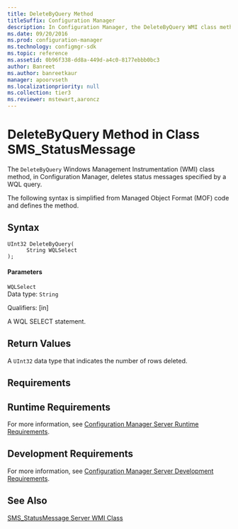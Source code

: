 ```yaml
---
title: DeleteByQuery Method
titleSuffix: Configuration Manager
description: In Configuration Manager, the DeleteByQuery WMI class method deletes status messages specified by a WQL query.
ms.date: 09/20/2016
ms.prod: configuration-manager
ms.technology: configmgr-sdk
ms.topic: reference
ms.assetid: 0b96f338-dd8a-449d-a4c0-8177ebbb0bc3
author: Banreet
ms.author: banreetkaur
manager: apoorvseth
ms.localizationpriority: null
ms.collection: tier3
ms.reviewer: mstewart,aaroncz 
---
```

# DeleteByQuery Method in Class SMS_StatusMessage
The `DeleteByQuery` Windows Management Instrumentation (WMI) class method, in Configuration Manager, deletes status messages specified by a WQL query.  

 The following syntax is simplified from Managed Object Format (MOF) code and defines the method.  

## Syntax  

```  
UInt32 DeleteByQuery(  
      String WQLSelect  
);  
```  

#### Parameters  
 `WQLSelect`  
 Data type: `String`  

 Qualifiers: [in]  

 A WQL SELECT statement.  

## Return Values  
 A `UInt32` data type that indicates the number of rows deleted.  

## Requirements  

## Runtime Requirements  
 For more information, see [Configuration Manager Server Runtime Requirements](../../../../../develop/core/reqs/server-runtime-requirements.md).  

## Development Requirements  
 For more information, see [Configuration Manager Server Development Requirements](../../../../../develop/core/reqs/server-development-requirements.md).  

## See Also  
 [SMS_StatusMessage Server WMI Class](../../../../../develop/reference/core/servers/manage/sms_statusmessage-server-wmi-class.md)
